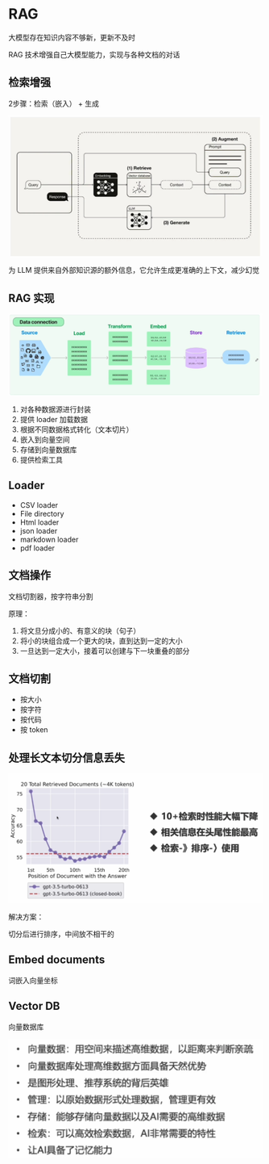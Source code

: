# RAG 

大模型存在知识内容不够新，更新不及时

RAG 技术增强自己大模型能力，实现与各种文档的对话

## 检索增强

2步骤：检索（嵌入） + 生成

![alt text](./images/RAG-yuanli.png)

为 LLM 提供来自外部知识源的额外信息，它允许生成更准确的上下文，减少幻觉

## RAG 实现

![alt text](./images/RAG-shixian.png)

1. 对各种数据源进行封装
2. 提供 loader 加载数据
3. 根据不同数据格式转化（文本切片）
4. 嵌入到向量空间
5. 存储到向量数据库
6. 提供检索工具

## Loader

- CSV loader
- File directory
- Html loader
- json loader
- markdown loader
- pdf loader

## 文档操作

文档切割器，按字符串分割

原理：

1. 将文旦分成小的、有意义的块（句子）
2. 将小的块组合成一个更大的块，直到达到一定的大小
3. 一旦达到一定大小，接着可以创建与下一块重叠的部分

## 文档切割

- 按大小
- 按字符
- 按代码
- 按 token

## 处理长文本切分信息丢失

![alt text](./images/qifenxinxidiushi.png)

解决方案：

切分后进行排序，中间放不相干的

## Embed documents

词嵌入向量坐标


## Vector DB

向量数据库

![alt text](./images/vectordbintro.png)
